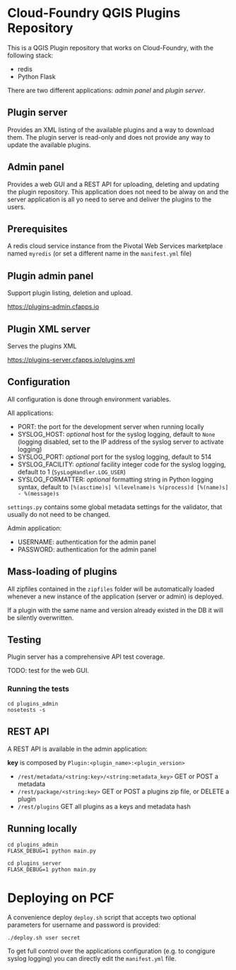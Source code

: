 # Cloud-Foundry QGIS Plugins Repository

This is a QGIS Plugin repository that works on Cloud-Foundry, with the
following stack:

* redis
* Python Flask

There are two different applications: _admin panel_ and _plugin server_.

## Plugin server

Provides an XML listing of the available plugins and a way to download
them. The plugin server is read-only and does not provide any way to
update the available plugins.

## Admin panel

Provides a web GUI and a REST API for uploading, deleting and updating
the plugin repository. This application does not need to be alway on
and the server application is all yo need to serve and deliver the plugins
to the users.

## Prerequisites

A redis cloud service instance from the Pivotal Web Services marketplace named `myredis` (or set a different name in the  `manifest.yml` file)

## Plugin admin panel

Support plugin listing, deletion and upload.

https://plugins-admin.cfapps.io


## Plugin XML server

Serves the plugins XML

https://plugins-server.cfapps.io/plugins.xml


## Configuration

All configuration is done through environment variables.

All applications:
* PORT: the port for the development server when running locally
* SYSLOG_HOST: _optional_ host for the syslog logging, default to `None` (logging disabled, set to the IP address of the syslog server to activate logging)
* SYSLOG_PORT: _optional_ port for the syslog logging, default to 514
* SYSLOG_FACILITY:  _optional_ facility integer code for the syslog logging, default to 1 (`SysLogHandler.LOG_USER`)
* SYSLOG_FORMATTER: _optional_ formatting string in Python logging syntax, default to `[%(asctime)s] %(levelname)s %(process)d [%(name)s] - %(message)s`

`settings.py` contains some global metadata settings for the validator, that
usually do not need to be changed.

Admin application:
* USERNAME: authentication for the admin panel
* PASSWORD: authentication for the admin panel


## Mass-loading of plugins

All zipfiles contained in the `zipfiles` folder will be automatically loaded
whenever a new instance of the application (server or admin) is deployed.

If a plugin with the same name and version already existed in the DB it will
be silently overwritten.


## Testing

Plugin server has a comprehensive API test coverage.

TODO: test for the web GUI.

### Running the tests

```
cd plugins_admin
nosetests -s
```

## REST API

A REST API is available in the admin application:

**key** is composed by `Plugin:<plugin_name>:<plugin_version>`

+ `/rest/metadata/<string:key>/<string:metadata_key>` GET or POST a metadata
+ `/rest/package/<string:key>` GET or POST a plugins zip file, or DELETE a plugin
+ `/rest/plugins` GET all plugins as a keys and metadata hash


## Running locally

```
cd plugins_admin
FLASK_DEBUG=1 python main.py
```


```
cd plugins_server
FLASK_DEBUG=1 python main.py
```


# Deploying on PCF

A convenience deploy `deploy.sh` script that accepts two optional parameters for
username and password is provided:

```
./deploy.sh user secret
```

To get full control over the applications configuration (e.g. to congigure
syslog logging) you can directly edit the `manifest.yml` file.
